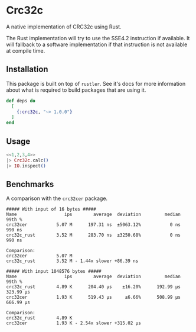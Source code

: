 # Crc32c

A native implementation of CRC32c using Rust.

The Rust implementation will try to use the SSE4.2 instruction if available. It will fallback to a software implementation if that instruction is not available at compile time.

## Installation

This package is built on top of `rustler`. See it's docs for more information about what is required to build packages that are using it.

```elixir
def deps do
  [
    {:crc32c, "~> 1.0.0"}
  ]
end
```

## Usage

```elixir
<<1,2,3,4>>
|> Crc32c.calc()
|> IO.inspect()
```

## Benchmarks

A comparison with the `crc32cer` package.

```
##### With input of 16 bytes #####
Name                  ips        average  deviation         median         99th %
crc32cer           5.07 M      197.31 ns  ±5063.12%           0 ns         990 ns
crc32c_rust        3.52 M      283.70 ns  ±3250.68%           0 ns         990 ns

Comparison:
crc32cer           5.07 M
crc32c_rust        3.52 M - 1.44x slower +86.39 ns
```

```
##### With input 1048576 bytes #####
Name                  ips        average  deviation         median         99th %
crc32c_rust        4.89 K      204.40 μs    ±16.20%      192.99 μs      323.99 μs
crc32cer           1.93 K      519.43 μs     ±6.66%      508.99 μs      666.99 μs

Comparison:
crc32c_rust        4.89 K
crc32cer           1.93 K - 2.54x slower +315.02 μs
```


